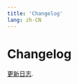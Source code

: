 ```yaml
---
title: 'Changelog'
lang: zh-CN
---
```


<style scoped lang="scss">
@at-root .hero-content {
  padding: 32px;

}
</style>

# Changelog

[更新日志](https://github.com/qianxunyimeng/meng-ui-vue/blob/main/CHANGELOG.zh-CN.md).

<Changelog />
